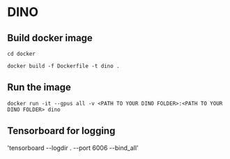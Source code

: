 # DINO

## Build docker image
`cd docker`

`docker build -f Dockerfile -t dino .`

## Run the image
`docker run -it --gpus all -v <PATH TO YOUR DINO FOLDER>:<PATH TO YOUR DINO FOLDER> dino`

## Tensorboard for logging
'tensorboard --logdir . --port 6006 --bind_all'